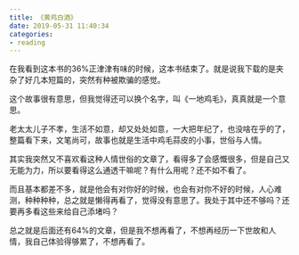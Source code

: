 ```yaml
---
title: 《黄鸡白酒》
date: 2019-05-31 11:40:34
categories: 
- reading
---
```

在我看到这本书的36%正津津有味的时候，这本书结束了。就是说我下载的是夹杂了好几本短篇的，突然有种被欺骗的感觉。

这个故事很有意思，但我觉得还可以换个名字，叫《一地鸡毛》，真真就是一个意思。

老太太儿子不孝，生活不如意，却又处处如意，一大把年纪了，也没啥在乎的了，整篇看下来，文笔尚可，故事也就是生活中鸡毛蒜皮的小事，世俗与人情。

其实我突然又不喜欢看这种人情世俗的文章了，看得多了会感慨很多，但是自己又无能为力，所以要看得这么通透干嘛呢？有什么用呢？还不如不看了。

而且基本都差不多，就是他会有对你好的时候，也会有对你不好的时候，人心难测，种种种种，总之就是懒得再看了，觉得没有意思了。我处于其中还不够吗？还要再多看这些来给自己添堵吗？

总之就是后面还有64%的文章，但是我不想再看了，不想再经历一下世故和人情，我自己体验得够累了，不想再看了。